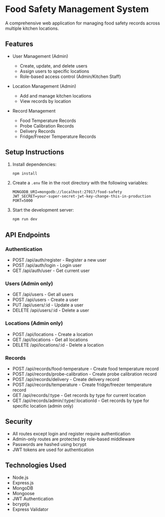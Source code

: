 # Food Safety Management System

A comprehensive web application for managing food safety records across multiple kitchen locations.

## Features

- User Management (Admin)
  - Create, update, and delete users
  - Assign users to specific locations
  - Role-based access control (Admin/Kitchen Staff)

- Location Management (Admin)
  - Add and manage kitchen locations
  - View records by location

- Record Management
  - Food Temperature Records
  - Probe Calibration Records
  - Delivery Records
  - Fridge/Freezer Temperature Records

## Setup Instructions

1. Install dependencies:
   ```bash
   npm install
   ```

2. Create a `.env` file in the root directory with the following variables:
   ```
   MONGODB_URI=mongodb://localhost:27017/food-safety
   JWT_SECRET=your-super-secret-jwt-key-change-this-in-production
   PORT=5000
   ```

3. Start the development server:
   ```bash
   npm run dev
   ```

## API Endpoints

### Authentication
- POST /api/auth/register - Register a new user
- POST /api/auth/login - Login user
- GET /api/auth/user - Get current user

### Users (Admin only)
- GET /api/users - Get all users
- POST /api/users - Create a user
- PUT /api/users/:id - Update a user
- DELETE /api/users/:id - Delete a user

### Locations (Admin only)
- POST /api/locations - Create a location
- GET /api/locations - Get all locations
- DELETE /api/locations/:id - Delete a location

### Records
- POST /api/records/food-temperature - Create food temperature record
- POST /api/records/probe-calibration - Create probe calibration record
- POST /api/records/delivery - Create delivery record
- POST /api/records/temperature - Create fridge/freezer temperature record
- GET /api/records/:type - Get records by type for current location
- GET /api/records/admin/:type/:locationId - Get records by type for specific location (admin only)

## Security

- All routes except login and register require authentication
- Admin-only routes are protected by role-based middleware
- Passwords are hashed using bcrypt
- JWT tokens are used for authentication

## Technologies Used

- Node.js
- Express.js
- MongoDB
- Mongoose
- JWT Authentication
- bcryptjs
- Express Validator 